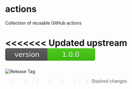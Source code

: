 # actions
Collection of reusable GitHub actions

<<<<<<< Updated upstream
![Package Version](.badges/version.svg?package-name=actions)
=======
![Release Tag](.badges/release-tag.svg?repo=actions)
>>>>>>> Stashed changes
